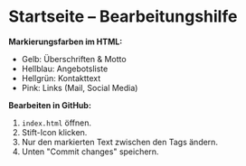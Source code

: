 # Startseite – Bearbeitungshilfe

**Markierungsfarben im HTML:**
- Gelb: Überschriften & Motto
- Hellblau: Angebotsliste
- Hellgrün: Kontakttext
- Pink: Links (Mail, Social Media)

**Bearbeiten in GitHub:**
1. `index.html` öffnen.
2. Stift-Icon klicken.
3. Nur den markierten Text zwischen den Tags ändern.
4. Unten "Commit changes" speichern.
